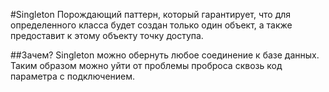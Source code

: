 #Singleton
Порождающий паттерн, который гарантирует, что для определенного класса будет 
создан только один объект, а также предоставит к этому объекту точку доступа.

##Зачем?
Singleton можно обернуть любое соединение к базе данных. Таким образом можно 
уйти от проблемы проброса сквозь код параметра с подключением.
